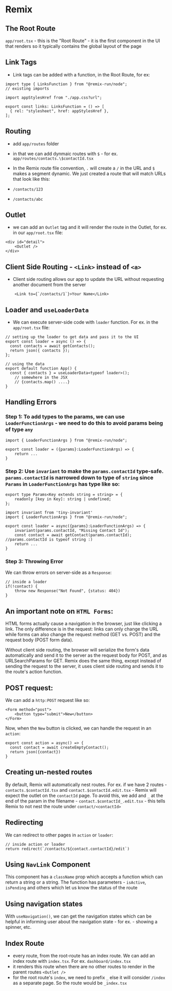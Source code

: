 # Remix

## The Root Route
`app/root.tsx` - this is the "Root Route"
    - it is the first component in the UI that renders so it typically contains the global layout of the page

## Link Tags
- Link tags can be added with a function, in the Root Route, for ex:
```tsx
import type { LinksFunction } from "@remix-run/node";
// existing imports

import appStylesHref from "./app.css?url";

export const links: LinksFunction = () => [
  { rel: "stylesheet", href: appStylesHref },
];
```

## Routing
- add `app/routes` folder
- in that we can add dynmaic routes with `$` - for ex. `app/routes/contacts.\$contactId.tsx`
- In the Remix route file convention, `.` will create a `/` in the URL and `$` makes a segment dynamic. We just created a route that will match URLs that look like this:

- `/contacts/123`
- `/contacts/abc`

## Outlet
- we can add an `Outlet` tag and it will render the route in the Outlet, for ex. in our `app/root.tsx` file:
```tsx
<div id="detail">
    <Outlet />
</div>
```

## Client Side Routing - `<Link>` instead of `<a>`
- Client side routing allows our app to update the URL without requesting another document from the server
```tsx
    <Link to={`/contacts/1`}>Your Name</Link>
```

## Loader and `useLoaderData`
- We can execute server-side code with `loader` function.  For ex. in the `app/root.tsx` file:
```tsx
// setting up the loader to get data and pass it to the UI
export const loader = async () => {
  const contacts = await getContacts();
  return json({ contacts });
};

// using the data
export default function App() {
  const { contacts } = useLoaderData<typeof loader>();
    // somewhere in the JSX
    // {contacts.map() ....}
}
```

## Handling Errors
### Step 1: To add types to the params, we can use `LoaderFunctionArgs` - we need to do this to avoid params being of type `any`
```tsx
import { LoaderFunctionArgs } from "@remix-run/node";

export const loader = ({params}:LoaderFunctionArgs) => {
    return ...
}
```
### Step 2: Use `invariant` to make the `params.contactId` type-safe. `params.contactId` is narrowed down to type of `string` since `Params` in `LoaderFunctionArgs` has type like so:

```tsx 
export type Params<Key extends string = string> = {
    readonly [key in Key]: string | undefined;
};
```

```tsx
import invariant from 'tiny-invariant'
import { LoaderFunctionArgs } from "@remix-run/node";

export const loader = async({params}:LoaderFunctionArgs) => {
    invariant(params.contactId, "Missing Contact Id");
    const contact = await getContact(params.contactId); //params.contactId is typeof string :)
    return ...
}
```

### Step 3: Throwing Error
We can throw errors on server-side as a `Response`:
```tsx
// inside a loader
if(!contact) {
    throw new Response("Not Found", {status: 404})
}
```

## An important note on `HTML Forms`:
HTML forms actually cause a navigation in the browser, just like clicking a link. The only difference is in the request: links can only change the URL while forms can also change the request method (GET vs. POST) and the request body (POST form data).

Without client side routing, the browser will serialize the form's data automatically and send it to the server as the request body for POST, and as URLSearchParams for GET. Remix does the same thing, except instead of sending the request to the server, it uses client side routing and sends it to the route's action function.

## POST request:
We can add a `http:POST` request like so:
```tsx
<Form method="post">
    <button type="submit">New</button>
</Form>
```
Now, when the `New` button is clicked, we can handle the request in an `action`:

```tsx
export const action = async() => {
  const contact = await createEmptyContact();
  return json({contact})
}
```

## Creating un-nested routes
By default, Remix will automatically nest routes.  For ex. if we have 2 routes - `contacts.$contactId.tsx` and `contact.$contactId.edit.tsx` - Remix will expect the outlet on the `contactId` page.  To avoid this, we add and `_` at the end of the param in the filename - `contact.$contactId_.edit.tsx` - this tells Remix to not nest the route under `contact/<contactId>`

## Redirecting
We can redirect to other pages in `action` or `loader`:

```tsx
// inside action or loader
return redirect(`/contacts/${contact.contactId}/edit`)
```

## Using `NavLink` Component
This component has a `className` prop which accepts a function which can return a string or a string.  The function has parameters - `isActive`, `isPending` and others which let us know the status of the route

## Using navigation states
With `useNavigation()`, we can get the navigation states which can be helpful in informing user about the navigation state - for ex. - showing a spinner, etc.

## Index Route
- every route, from the root-route has an index route.  We can add an index route with `index.tsx`.  For ex. `dashboard/index.tsx`
- it renders this route when there are no other routes to render in the parent routes `<Outlet />`
- for the root route's `index`, we need to prefix `_` else it will consider `/index` as a separate page.  So the route would be `_index.tsx`
